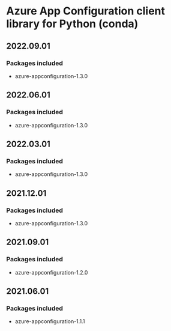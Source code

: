 # Azure App Configuration client library for Python (conda)

## 2022.09.01

### Packages included

- azure-appconfiguration-1.3.0

## 2022.06.01

### Packages included

- azure-appconfiguration-1.3.0

## 2022.03.01

### Packages included

- azure-appconfiguration-1.3.0

## 2021.12.01

### Packages included

- azure-appconfiguration-1.3.0

## 2021.09.01

### Packages included

- azure-appconfiguration-1.2.0

## 2021.06.01

### Packages included

- azure-appconfiguration-1.1.1
